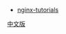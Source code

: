 
* [nginx-tutorials](https://github.com/openresty/nginx-tutorials)

[中文版](http://openresty.org/download/agentzh-nginx-tutorials-zhcn.html)